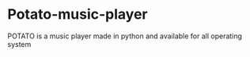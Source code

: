 # Potato-music-player
POTATO is a music player made in python and available for all operating system
